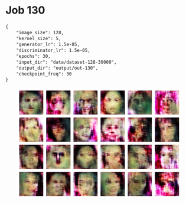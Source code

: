 
Job 130
=======


```
{
    "image_size": 128,
    "kernel_size": 5,
    "generator_lr": 1.5e-05,
    "discriminator_lr": 1.5e-05,
    "epochs": 30,
    "input_dir": "data/dataset-128-30000",
    "output_dir": "output/out-130",
    "checkpoint_freq": 30
}
```  
<p align="center">
    <img src="images/output130.png" height="300"/>
</p>